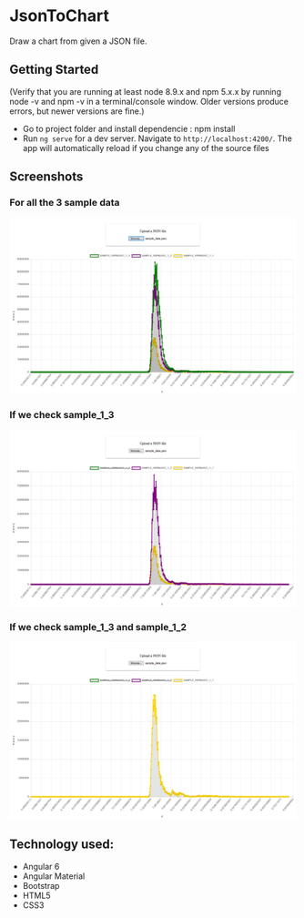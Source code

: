 # JsonToChart
Draw a chart from given a JSON file.

## Getting Started
(Verify that you are running at least node 8.9.x and npm 5.x.x by running node -v and npm -v in a terminal/console window. Older versions produce errors, but newer versions are fine.)

- Go to project folder and install dependencie :  npm install
- Run `ng serve` for a dev server. Navigate to `http://localhost:4200/`. The app will automatically reload if you change any of the source files
  

## Screenshots
### For all the 3 sample data
![alt text](https://github.com/AnilSharma1997/JsonToChart/blob/master/Screenshot/chart.png)

### If we check sample_1_3
![alt text](https://github.com/AnilSharma1997/JsonToChart/blob/master/Screenshot/chart_g_.png)

### If we check sample_1_3 and sample_1_2
![alt text](https://github.com/AnilSharma1997/JsonToChart/blob/master/Screenshot/chart_gv.png)

## Technology used:
- Angular 6
- Angular Material
- Bootstrap
- HTML5
- CSS3
